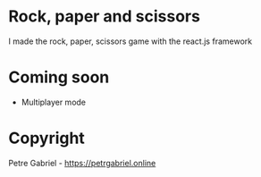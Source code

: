 # Rock, paper and scissors
I made the rock, paper, scissors game with the react.js framework

# Coming soon
- Multiplayer mode


# Copyright

Petre Gabriel - https://petrgabriel.online